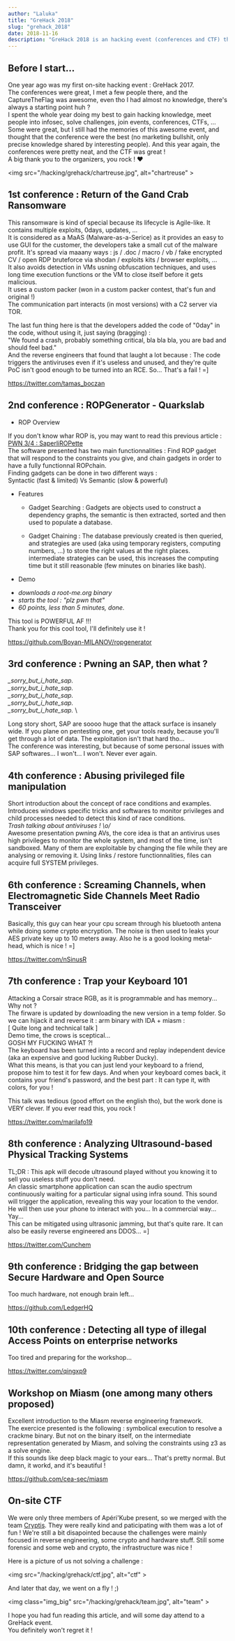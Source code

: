 ```yaml
---
author: "Laluka"
title: "GreHack 2018"
slug: "grehack_2018"
date: 2018-11-16
description: "GreHack 2018 is an hacking event (conferences and CTF) that takes place each year at Grenoble in France. Last year was the first time I went to an event like that, this year, I bring you in !"
---
```


## Before I start...

One year ago was my first on-site hacking event : GreHack 2017. \
The conferences were great, I met a few people there, and the CaptureTheFlag was
awesome, even tho I had almost no knowledge, there's always a starting point huh ? \
I spent the whole year doing my best to gain hacking knowledge, meet people
into infosec, solve challenges, join events, conferences, CTFs, ...\
Some were great, but I still had the memories of this awesome event, and thought
that the conference were the best (no marketing bullshit, only precise knowledge
shared by interesting people). And this year again, the conferences were pretty
neat, and the CTF was great !\
A big thank you to the organizers, you rock ! ❤

<img src="/hacking/grehack/chartreuse.jpg", alt="chartreuse" >


## 1st conference : Return of the Gand Crab Ransomware

This ransomware is kind of special because its lifecycle is Agile-like. It
contains multiple exploits, 0days, updates, ...\
It is considered as a MaAS (Malware-as-a-Serice) as it provides an easy to
use GUI for the customer, the developers take a small cut of the malware profit.
It's spread via maaany ways : js / .doc / macro / vb / fake encrypted CV / open
RDP bruteforce via shodan / exploits kits / browser exploits, ...\
It also avoids detection in VMs usning obfuscation techniques, and uses long time
execution functions or the VM to close itself before it gets malicious. \
It uses a custom packer (won in a custom packer contest, that's fun and original !)\
The communication part interacts (in most versions) with a C2 server via TOR.

The last fun thing here is that the developers added the code of "0day" in the
code, without using it, just saying (bragging) : \
"We found a crash, probably something critical, bla bla bla, you are bad and should feel bad."\
And the reverse engineers that found that laught a lot because : The code triggers
the antiviruses even if it's useless and unused, and they're quite PoC isn't
good enough to be turned into an RCE. So... That's a fail ! =]

https://twitter.com/tamas_boczan


## 2nd conference : ROPGenerator - Quarkslab

* ROP Overview

If you don't know whar ROP is, you may want to read this previous article :
[PWN 3/4 : SaperliROPette](https://thinkloveshare.blogspot.com/2018/05/pwn-34-saperliropette.html) \
The software presented has two main functionnalities : Find ROP gadget that will
respond to the constraints you give, and chain gadgets in order to have a fully
functionnal ROPchain.\
Finding gadgets can be done in two different ways : \
Syntactic (fast & limited) Vs Semantic (slow & powerful)

* Features

  - Gadget Searching :
Gadgets are objects used to construct a dependency graphs, the semantic is then
extracted, sorted and then used to populate a database.

  - Gadget Chaining :
The database previously created is then queried, and strategies are used (aka
using temporary registers, computing numbers, ...) to store the right values
at the right places. intermediate strategies can be used, this increases the
computing time but it still reasonable (few minutes on binaries like bash).

* Demo

 - *downloads a root-me.org binary*
 - *starts the tool : "plz pwn that"*
 - *60 points, less than 5 minutes, done.*

This tool is POWERFUL AF !!!\
Thank you for this cool tool, I'll definitely use it !

https://github.com/Boyan-MILANOV/ropgenerator


## 3rd conference : Pwning an SAP, then what ?

*_sorry_but_i_hate_sap.* \
*_sorry_but_i_hate_sap.* \
*_sorry_but_i_hate_sap.* \
*_sorry_but_i_hate_sap.* \
*_sorry_but_i_hate_sap.* \

Long story short, SAP are soooo huge that the attack surface is insanely wide.
If you plane on pentesting one, get your tools ready, because you'll get through
a lot of data. The exploitation isn't that hard tho... \
The conference was interesting, but because of some personal issues with SAP
softwares... I won't... I won't. Never ever again.


## 4th conference : Abusing privileged file manipulation

Short introduction about the concept of race conditions and examples.
Introduces windows specific tricks and softwares to monitor privileges and
child processes needed to detect this kind of race conditions. \
*Trash talking about antiviruses ! \\o/* \
Awesome presentation pwning AVs, the core idea is that an antivirus uses high
privileges to monitor the whole system, and most of the time, isn't sandboxed.
Many of them are exploitable by changing the file while they are analysing or
removing it. Using links / restore functionnalities, files can acquire full
SYSTEM privileges.  


## 6th conference : Screaming Channels, when Electromagnetic Side Channels Meet Radio Transceiver

Basically, this guy can hear your cpu scream through his bluetooth antena while
doing some crypto encryption. The noise is then used to leaks your AES private
key up to 10 meters away. Also he is a good looking metal-head, which is nice ! =]

https://twitter.com/nSinusR


## 7th conference : Trap your Keyboard 101

Attacking a Corsair strace RGB, as it is programmable and has memory... Why not ?\
The firware is updated by downloading the new version in a temp folder. So we
can hijack it and reverse it : arm binary with IDA + miasm : \
[ Quite long and technical talk ] \
Demo time, the crows is sceptical... \
GOSH MY FUCKING WHAT ?! \
The keyboard has been turned into a record and replay independent device
(aka an expensive and good lucking Rubber Ducky). \
What this means, is that you can just lend your keyboard to a friend, propose
him to test it for few days. And when your keyboard comes back, it contains your
friend's password, and the best part : It can type it, with colors, for you !

This talk was tedious (good effort on the english tho), but the work done is
VERY clever. If you ever read this, you rock !

https://twitter.com/marilafo19


## 8th conference : Analyzing Ultrasound-based Physical Tracking Systems

TL;DR : This apk will decode ultrasound played without you knowing it to sell
you useless stuff you don't need. \
An classic smartphone application can scan the audio spectrum continuously
waiting for a particular signal using infra sound. This sound will trigger
the application, revealing this way your location to the vendor. He will then
use your phone to interact with you... In a commercial way... Yay... \
This can be mitigated using ultrasonic jamming, but that's quite rare. It can
also be easily reverse engineered ans DDOS... =]

https://twitter.com/Cunchem


## 9th conference : Bridging the gap between Secure Hardware and Open Source

Too much hardware, not enough brain left...

https://github.com/LedgerHQ


## 10th conference : Detecting all type of illegal Access Points on enterprise networks

Too tired and preparing for the workshop...

https://twitter.com/qingxp9


## Workshop on Miasm (one among many others proposed)

Excellent introduction to the Miasm reverse engineering framework. \
The exercice presented is the following : symbolical execution to resolve a
crackme binary. But not on the binary itself, on the intermediate representation
generated by Miasm, and solving the constraints using z3 as a solve engine. \
If this sounds like deep black magic to your ears... That's pretty normal. But
damn, it workd, and it's beautiful !

https://github.com/cea-sec/miasm


## On-site CTF

We were only three members of Apéri'Kube present, so we merged with the team
[Cryptis](https://twitter.com/TeamCryptis). They were really kind and paticipating
with them was a lot of fun !
We're still a bit disapointed because the challenges were mainly focused in
reverse engineering, some crypto and hardware stuff. Still some forensic and
some web and crypto, the infrastructure was nice !

Here is a picture of us not solving a challenge :

<img src="/hacking/grehack/ctf.jpg", alt="ctf" >

And later that day, we went on a fly ! ;)

<img class="img_big" src="/hacking/grehack/team.jpg", alt="team" >


I hope you had fun reading this article, and will some day attend to a GreHack
event.\
You definitely won't regret it !
